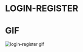 # LOGIN-REGISTER

# GIF
![login-register gif](https://github.com/gokceksinan/LOGIN-REGISTER/assets/140621718/585f800e-288d-4da2-9a7b-aeac26825df1)

